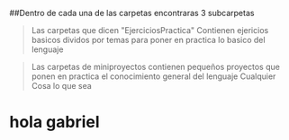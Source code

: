 ##Dentro de cada una de las carpetas encontraras 3 subcarpetas
>Las carpetas que dicen "EjerciciosPractica" Contienen ejericios basicos dividos por temas para poner en practica lo basico del lenguaje

>Las carpetas de miniproyectos contienen pequeños proyectos que ponen en practica el conocimiento general del lenguaje
Cualquier Cosa
>lo que sea
# hola gabriel